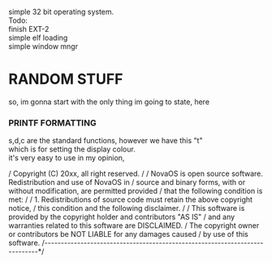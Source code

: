 simple 32 bit operating system. <br>
Todo: <br>
finish EXT-2<br>
simple elf loading<br>
simple window mngr<br>

<h1>RANDOM STUFF</h1>
<p>
	so, im gonna start with the only thing im going to state, here<br>
	<h3>PRINTF FORMATTING</h3>
	s,d,c are the standard functions, however we have this "t"<br>
	which is for setting the display colour.<br>
	it's very easy to use in my opinion,<br>
</p>

/ Copyright (C) 20xx, all right reserved.
/
/ NovaOS is open source software. Redistribution and use of NovaOS in
/ source and binary forms, with or without modification, are permitted provided
/ that the following condition is met:
/
/ 1. Redistributions of source code must retain the above copyright notice,
/    this condition and the following disclaimer.
/
/ This software is provided by the copyright holder and contributors "AS IS"
/ and any warranties related to this software are DISCLAIMED.
/ The copyright owner or contributors be NOT LIABLE for any damages caused
/ by use of this software.
/----------------------------------------------------------------------------*/